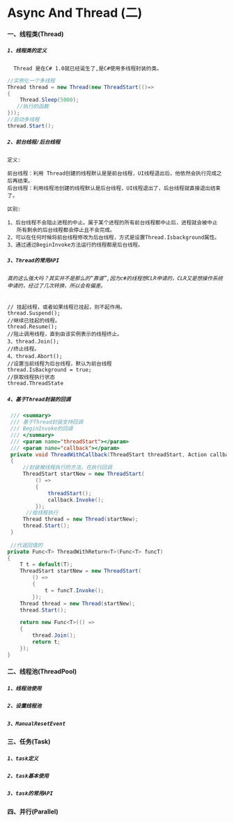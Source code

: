 # Async And Thread (二)

#### 一、线程类(Thread)

##### `1、线程类的定义`
      Thread 是在C# 1.0就已经诞生了,是C#使用多线程封装的类。
``` .cs
//实例化一个多线程
Thread thread = new Thread(new ThreadStart(()=> 
{
    Thread.Sleep(5000);
   //执行的函数
}));
//启动多线程
thread.Start();

 ```
      
      

##### `2、前台线程/后台线程`
`定义:`</br>
  
    前台线程：利用 Thread创建的线程默认是是前台线程，UI线程退出后，他依然会执行完成之后再结束。
    后台线程：利用线程池创建的线程默认是后台线程，UI线程退出了，后台线程就直接退出结束了。
    
`区别:`</br>

    1、后台线程不会阻止进程的中止。属于某个进程的所有前台线程都中止后，进程就会被中止
       所有剩余的后台线程都会停止且不会完成。
    2、可以在任何时候将前台线程修改为后台线程，方式是设置Thread.Isbackground属性。
    3、通过通过BeginInvoke方法运行的线程都是后台线程。
    
##### `3、Thread的常用API`
###### `真的这么强大吗？其实并不是那么的“靠谱”,因为c#的线程想CLR申请的，CLR又是想操作系统申请的，经过了几次转换，所以会有偏差。`
    // 挂起线程，或者如果线程已挂起，则不起作用。
    thread.Suspend(); 
    //继续已挂起的线程。
    thread.Resume();  
    //阻止调用线程，直到由该实例表示的线程终止。
    3、thread.Join();    
    //终止线程。
    4、thread.Abort();
    //设置当前线程为后台线程，默认为前台线程
    thread.IsBackground = true;
    //获取线程执行状态
    thread.ThreadState
##### `4、基于Thread封装的回调`
``` .cs
 /// <summary>
 /// 基于Thread封装支持回调
 /// BeginInvoke的回调
 /// </summary>
 /// <param name="threadStart"></param>
 /// <param name="callback"></param>
 private void ThreadWithCallback(ThreadStart threadStart, Action callback)
 {
     //封装被线程执行的方法，在执行回调
     ThreadStart startNew = new ThreadStart(
         () =>
         {
             threadStart();
             callback.Invoke();
         });
      //给线程执行
     Thread thread = new Thread(startNew);
     thread.Start();
 }
 
 //代返回值的
private Func<T> ThreadWithReturn<T>(Func<T> funcT)
{
    T t = default(T);
    ThreadStart startNew = new ThreadStart(
        () =>
        {
            t = funcT.Invoke();
        });
    Thread thread = new Thread(startNew);
    thread.Start();

    return new Func<T>(() =>
    {
        thread.Join();
        return t;
    });
}
```
#### 二、线程池(ThreadPool)
##### `1、线程池使用`
##### `2、设置线程池`
##### `3、ManualResetEvent`


#### 三、任务(Task)
##### `1、task定义`
##### `2、task基本使用`
##### `3、task的常用API`

#### 四、并行(Parallel)

